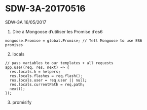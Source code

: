 # SDW-3A-20170516

SDW-3A 16/05/2017

1. Dire à Mongoose d’utiliser les Promise d’es6 
```
mongoose.Promise = global.Promise; // Tell Mongoose to use ES6 promises
```

2. locals

```
// pass variables to our templates + all requests
app.use((req, res, next) => {
  res.locals.h = helpers;
  res.locals.flashes = req.flash();
  res.locals.user = req.user || null;
  res.locals.currentPath = req.path;
  next();
});
``` 

3. promisify
